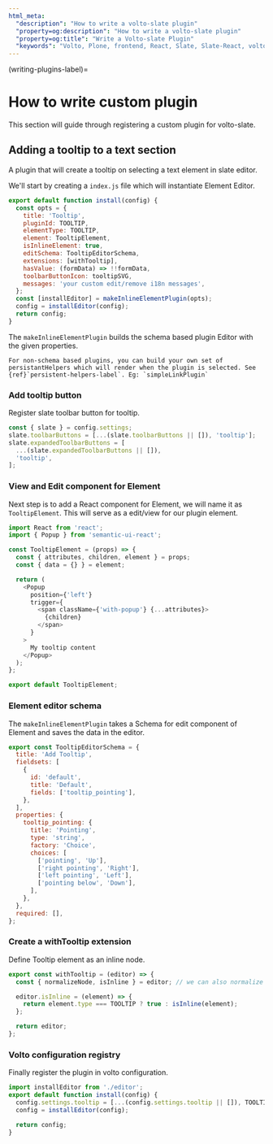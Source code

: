 ```yaml
---
html_meta:
  "description": "How to write a volto-slate plugin"
  "property=og:description": "How to write a volto-slate plugin"
  "property=og:title": "Write a Volto-slate Plugin"
  "keywords": "Volto, Plone, frontend, React, Slate, Slate-React, volto-slate, plugins"
---
```


(writing-plugins-label)=

# How to write custom plugin

This section will guide through registering a custom plugin for volto-slate.

## Adding a tooltip to a text section

A plugin that will create a tooltip on selecting a text element in slate editor.

We'll start by creating a `index.js` file which will instantiate Element Editor.

```js
export default function install(config) {
  const opts = {
    title: 'Tooltip',
    pluginId: TOOLTIP,
    elementType: TOOLTIP,
    element: TooltipElement,
    isInlineElement: true,
    editSchema: TooltipEditorSchema,
    extensions: [withTooltip],
    hasValue: (formData) => !!formData,
    toolbarButtonIcon: tooltipSVG,
    messages: 'your custom edit/remove i18n messages',
  };
  const [installEditor] = makeInlineElementPlugin(opts);
  config = installEditor(config);
  return config;
}
```

The `makeInlineElementPlugin` builds the schema based plugin Editor with the given properties.

```{note}
For non-schema based plugins, you can build your own set of persistantHelpers which will render when the plugin is selected. See {ref}`persistent-helpers-label`. Eg: `simpleLinkPlugin`
```

### Add tooltip button

Register slate toolbar button for tooltip.

```js
const { slate } = config.settings;
slate.toolbarButtons = [...(slate.toolbarButtons || []), 'tooltip'];
slate.expandedToolbarButtons = [
  ...(slate.expandedToolbarButtons || []),
  'tooltip',
];
```

### View and Edit component for Element

Next step is to add a React component for Element, we will name it as `TooltipElement`. This will serve as a edit/view for our plugin element.

```js
import React from 'react';
import { Popup } from 'semantic-ui-react';

const TooltipElement = (props) => {
  const { attributes, children, element } = props;
  const { data = {} } = element;

  return (
    <Popup
      position={'left'}
      trigger={
        <span className={'with-popup'} {...attributes}>
          {children}
        </span>
      }
    >
      My tooltip content
    </Popup>
  );
};

export default TooltipElement;
```

### Element editor schema

The `makeInlineElementPlugin` takes a Schema for edit component of Element and saves the data in the editor.

```js
export const TooltipEditorSchema = {
  title: 'Add Tooltip',
  fieldsets: [
    {
      id: 'default',
      title: 'Default',
      fields: ['tooltip_pointing'],
    },
  ],
  properties: {
    tooltip_pointing: {
      title: 'Pointing',
      type: 'string',
      factory: 'Choice',
      choices: [
        ['pointing', 'Up'],
        ['right pointing', 'Right'],
        ['left pointing', 'Left'],
        ['pointing below', 'Down'],
      ],
    },
  },
  required: [],
};
```

### Create a withTooltip extension

Define Tooltip element as an inline node.

```js
export const withTooltip = (editor) => {
  const { normalizeNode, isInline } = editor; // we can also normalize plugin data here

  editor.isInline = (element) => {
    return element.type === TOOLTIP ? true : isInline(element);
  };

  return editor;
};
```

### Volto configuration registry

Finally register the plugin in volto configuration.

```js
import installEditor from './editor';
export default function install(config) {
  config.settings.tooltip = [...(config.settings.tooltip || []), TOOLTIP];
  config = installEditor(config);

  return config;
}
```
